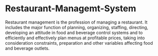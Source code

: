 # Restaurant-Managemt-System
Restaurant management is the profession of managing a restaurant. It includes the major function of planning, organizing, staffing, directing, developing an attitude in food and beverage control systems and to efficiently and effectively plan menus at profitable prices, taking into consideration constraints, preparation and other variables affecting food and beverage outlets.
